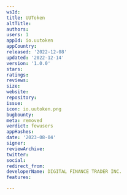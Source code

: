 ```yaml
---
wsId: 
title: UUToken
altTitle: 
authors: 
users: 1
appId: io.uutoken
appCountry: 
released: '2022-12-08'
updated: '2022-12-14'
version: '1.0.0'
stars: 
ratings: 
reviews: 
size: 
website: 
repository: 
issue: 
icon: io.uutoken.png
bugbounty: 
meta: removed
verdict: fewusers
appHashes: 
date: '2023-08-04'
signer: 
reviewArchive: 
twitter: 
social: 
redirect_from: 
developerName: DIGITAL FINANCE TRADER INC.
features: 

---
```


